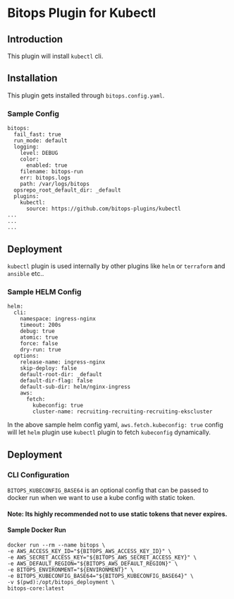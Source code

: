 # Bitops Plugin for Kubectl

## Introduction
This plugin will install ``kubectl`` cli.

## Installation

This plugin gets installed through ```bitops.config.yaml```.

### Sample Config

```
bitops:
  fail_fast: true 
  run_mode: default
  logging:      
    level: DEBUG
    color:
      enabled: true
    filename: bitops-run
    err: bitops.logs
    path: /var/logs/bitops
  opsrepo_root_default_dir: _default
  plugins:    
    kubectl:
      source: https://github.com/bitops-plugins/kubectl
...
...
...

```

## Deployment

``kubectl`` plugin is used internally by other plugins like ``helm`` or ``terraform`` and ``ansible`` etc..

### Sample HELM Config
```
helm:
  cli:
    namespace: ingress-nginx
    timeout: 200s
    debug: true
    atomic: true
    force: false
    dry-run: true
  options:
    release-name: ingress-nginx
    skip-deploy: false
    default-root-dir: _default
    default-dir-flag: false
    default-sub-dir: helm/nginx-ingress
    aws:
      fetch:
        kubeconfig: true
        cluster-name: recruiting-recruiting-recruiting-ekscluster
```

In the above sample helm config yaml, ``aws.fetch.kubeconfig: true`` config will let ``helm`` plugin use ``kubectl`` plugin to fetch ``kubeconfig`` dynamically.

## Deployment


### CLI Configuration

``BITOPS_KUBECONFIG_BASE64`` is an optional config that can be passed to docker run when we want to use a kube config with static token.

#### Note: Its highly recommended not to use static tokens that never expires.  

#### Sample Docker Run

```
docker run --rm --name bitops \
-e AWS_ACCESS_KEY_ID="${BITOPS_AWS_ACCESS_KEY_ID}" \
-e AWS_SECRET_ACCESS_KEY="${BITOPS_AWS_SECRET_ACCESS_KEY}" \
-e AWS_DEFAULT_REGION="${BITOPS_AWS_DEFAULT_REGION}" \
-e BITOPS_ENVIRONMENT="${ENVIRONMENT}" \
-e BITOPS_KUBECONFIG_BASE64="${BITOPS_KUBECONFIG_BASE64}" \
-v $(pwd):/opt/bitops_deployment \
bitops-core:latest

```